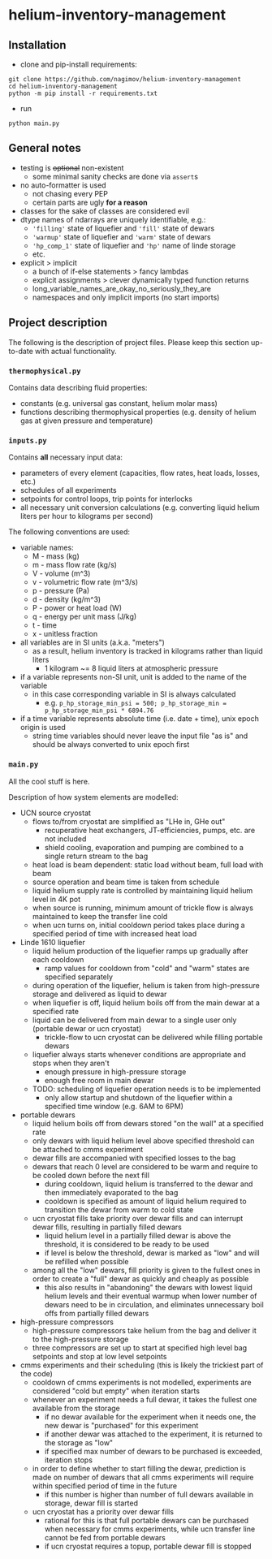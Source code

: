# helium-inventory-management

## Installation

- clone and pip-install requirements:

```shell script
git clone https://github.com/nagimov/helium-inventory-management
cd helium-inventory-management
python -m pip install -r requirements.txt
```

- run

```shell script
python main.py
```

## General notes

- testing is ~~optional~~ non-existent
    + some minimal sanity checks are done via `assert`s
- no auto-formatter is used
    + not chasing every PEP
    + certain parts are ugly **for a reason**
- classes for the sake of classes are considered evil
- dtype names of ndarrays are uniquely identifiable, e.g.:
    + `'filling'` state of liquefier and `'fill'` state of dewars
    + `'warmup'` state of liquefier and `'warm'` state of dewars
    + `'hp_comp_1'` state of liquefier and `'hp'` name of linde storage
    + etc.
- explicit > implicit
    + a bunch of if-else statements > fancy lambdas
    + explicit assignments > clever dynamically typed function returns
    + long_variable_names_are_okay_no_seriously_they_are
    + namespaces and only implicit imports (no start imports)

## Project description

The following is the description of project files. Please keep this section up-to-date with actual functionality.

### `thermophysical.py`

Contains data describing fluid properties:

- constants (e.g. universal gas constant, helium molar mass)
- functions describing thermophysical properties (e.g. density of helium gas at given pressure and temperature)

### `inputs.py`

Contains **all** necessary input data:

- parameters of every element (capacities, flow rates, heat loads, losses, etc.)
- schedules of all experiments
- setpoints for control loops, trip points for interlocks
- all necessary unit conversion calculations (e.g. converting liquid helium liters per hour to kilograms per second)

The following conventions are used:

- variable names:
    + M - mass (kg)
    + m - mass flow rate (kg/s)
    + V - volume (m^3)
    + v - volumetric flow rate (m^3/s)
    + p - pressure (Pa)
    + d - density (kg/m^3)
    + P - power or heat load (W)
    + q - energy per unit mass (J/kg)
    + t - time
    + x - unitless fraction
- all variables are in SI units (a.k.a. "meters")
    + as a result, helium inventory is tracked in kilograms rather than liquid liters
        * 1 kilogram ~= 8 liquid liters at atmospheric pressure
- if a variable represents non-SI unit, unit is added to the name of the variable
    + in this case corresponding variable in SI is always calculated
        * e.g. `p_hp_storage_min_psi = 500; p_hp_storage_min = p_hp_storage_min_psi * 6894.76`
- if a time variable represents absolute time (i.e. date + time), unix epoch origin is used
    + string time variables should never leave the input file "as is" and should be always converted to unix epoch first

### `main.py`

All the cool stuff is here.

Description of how system elements are modelled:

- UCN source cryostat
    + flows to/from cryostat are simplified as "LHe in, GHe out"
        * recuperative heat exchangers, JT-efficiencies, pumps, etc. are not included
        * shield cooling, evaporation and pumping are combined to a single return stream to the bag
    + heat load is beam dependent: static load without beam, full load with beam
    + source operation and beam time is taken from schedule
    + liquid helium supply rate is controlled by maintaining liquid helium level in 4K pot
    + when source is running, minimum amount of trickle flow is always maintained to keep the transfer line cold
    + when ucn turns on, initial cooldown period takes place during a specified period of time with increased heat load 
- Linde 1610 liquefier
    + liquid helium production of the liquefier ramps up gradually after each cooldown
        * ramp values for cooldown from "cold" and "warm" states are specified separately
    + during operation of the liquefier, helium is taken from high-pressure storage and delivered as liquid to dewar
    + when liquefier is off, liquid helium boils off from the main dewar at a specified rate
    + liquid can be delivered from main dewar to a single user only (portable dewar or ucn cryostat)
        * trickle-flow to ucn cryostat can be delivered while filling portable dewars
    + liquefier always starts whenever conditions are appropriate and stops when they aren't
        * enough pressure in high-pressure storage
        * enough free room in main dewar
    + TODO: scheduling of liquefier operation needs is to be implemented
        * only allow startup and shutdown of the liquefier within a specified time window (e.g. 6AM to 6PM)
- portable dewars
    + liquid helium boils off from dewars stored "on the wall" at a specified rate
    + only dewars with liquid helium level above specified threshold can be attached to cmms experiment
    + dewar fills are accompanied with specified losses to the bag
    + dewars that reach 0 level are considered to be warm and require to be cooled down before the next fill
        * during cooldown, liquid helium is transferred to the dewar and then immediately evaporated to the bag
        * cooldown is specified as amount of liquid helium required to transition the dewar from warm to cold state
    + ucn cryostat fills take priority over dewar fills and can interrupt dewar fills, resulting in partially filled dewars
        * liquid helium level in a partially filled dewar is above the threshold, it is considered to be ready to be used
        * if level is below the threshold, dewar is marked as "low" and will be refilled when possible
    + among all the "low" dewars, fill priority is given to the fullest ones in order to create a "full" dewar as
    quickly and cheaply as possible
        * this also results in "abandoning" the dewars with lowest liquid helium levels and their eventual warmup when
        lower number of dewars need to be in circulation, and eliminates unnecessary boil offs from partially filled
        dewars
- high-pressure compressors
    + high-pressure compressors take helium from the bag and deliver it to the high-pressure storage
    + three compressors are set up to start at specified high level bag setpoints and stop at low level setpoints
- cmms experiments and their scheduling (this is likely the trickiest part of the code)
    + cooldown of cmms experiments is not modelled, experiments are considered "cold but empty" when iteration starts
    + whenever an experiment needs a full dewar, it takes the fullest one available from the storage
        * if no dewar available for the experiment when it needs one, the new dewar is "purchased" for this experiment
        * if another dewar was attached to the experiment, it is returned to the storage as "low"
        * if specified max number of dewars to be purchased is exceeded, iteration stops
    + in order to define whether to start filling the dewar, prediction is made on number of dewars that all cmms
    experiments will require within specified period of time in the future
        * if this number is higher than number of full dewars available in storage, dewar fill is started
    + ucn cryostat has a priority over dewar fills
        * rational for this is that full portable dewars can be purchased when necessary for cmms experiments, while
        ucn transfer line cannot be fed from portable dewars
        * if ucn cryostat requires a topup, portable dewar fill is stopped
